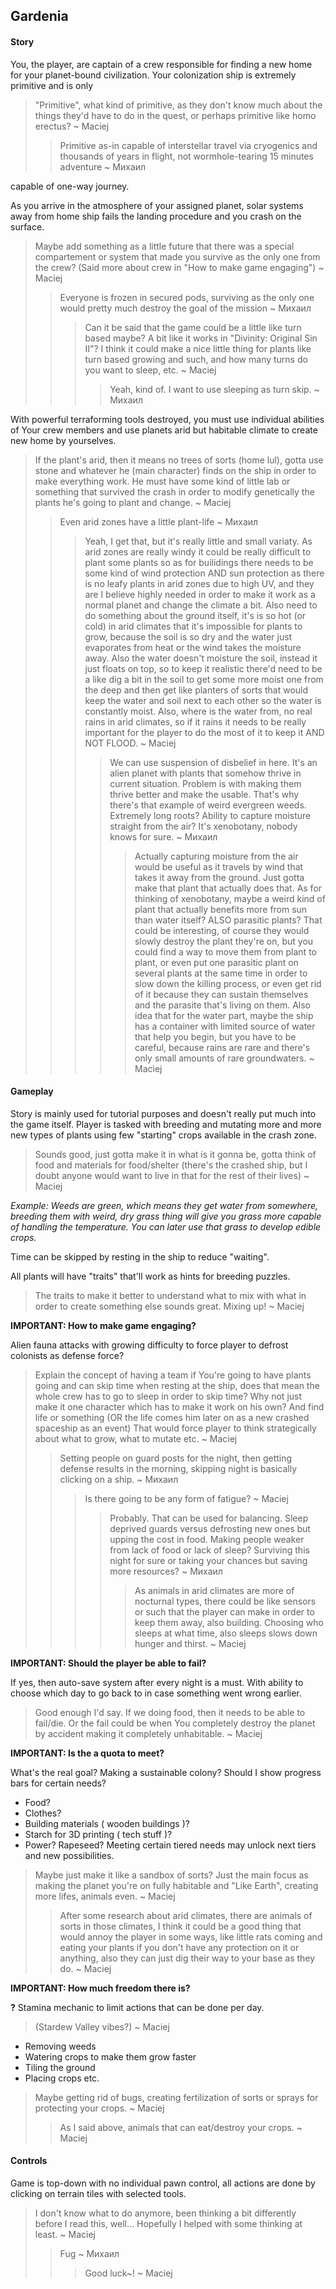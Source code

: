 ## Gardenia
#### Story
You, the player, are captain of a crew responsible for finding a new home for your
planet-bound civilization. Your colonization ship is extremely primitive and is only

> "Primitive", what kind of primitive, as they don't know much about the things they'd have to do in the quest, or perhaps primitive like homo erectus? ~ Maciej
>> Primitive as-in capable of interstellar travel via cryogenics and thousands of years in flight, not wormhole-tearing 15 minutes adventure ~ Михаил

capable of one-way journey.

As you arrive in the atmosphere of your assigned planet, solar systems away from home
ship fails the landing procedure and you crash on the surface.

> Maybe add something as a little future that there was a special compartement or system that made you survive as the only one from the crew? (Said more about crew in "How to make game engaging") ~ Maciej
>> Everyone is frozen in secured pods, surviving as the only one would pretty much destroy the goal of the mission ~ Михаил
>>> Can it be said that the game could be a little like turn based maybe? A bit like it works in "Divinity: Original Sin II"? I think it could make a nice little thing for plants like turn based growing and such, and how many turns do you want to sleep, etc. ~ Maciej
>>>> Yeah, kind of. I want to use sleeping as turn skip. ~ Михаил

With powerful terraforming tools destroyed, you must use individual abilities of Your
crew members and use planets arid but habitable climate to create new home by yourselves.

> If the plant's arid, then it means no trees of sorts (home lul), gotta use stone and whatever he (main character) finds on the ship in order to make everything work. He must have some kind of little lab or something that survived the crash in order to modify genetically the plants he's going to plant and change. ~ Maciej
>> Even arid zones have a little plant-life ~ Михаил
>>> Yeah, I get that, but it's really little and small variaty. As arid zones are really windy it could be really difficult to plant some plants so as for builidings there needs to be some kind of wind protection AND sun protection as there is no leafy plants in arid zones due to high UV, and they are I believe highly needed in order to make it work as a normal planet and change the climate a bit. Also need to do something about the ground itself, it's is so hot (or cold) in arid climates that it's impossible for plants to grow, because the soil is so dry and the water just evaporates from heat or the wind takes the moisture away. Also the water doesn't moisture the soil, instead it just floats on top, so to keep it realistic there'd need to be a like dig a bit in the soil to get some more moist one from the deep and then get like planters of sorts that would keep the water and soil next to each other so the water is constantly moist. Also, where is the water from, no real rains in arid climates, so if it rains it needs to be really important for the player to do the most of it to keep it AND NOT FLOOD. ~ Maciej
>>>> We can use suspension of disbelief in here. It's an alien planet with plants that somehow thrive in current situation. Problem is with making them thrive better and make the usable. That's why there's that example of weird evergreen weeds. Extremely long roots? Ability to capture moisture straight from the air? It's xenobotany, nobody knows for sure. ~ Михаил
>>>>> Actually capturing moisture from the air would be useful as it travels by wind that takes it away from the ground. Just gotta make that plant that actually does that. As for thinking of xenobotany, maybe a weird kind of plant that actually benefits more from sun than water itself? ALSO parasitic plants? That could be interesting, of course they would slowly destroy the plant they're on, but you could find a way to move them from plant to plant, or even put one parasitic plant on several plants at the same time in order to slow down the killing process, or even get rid of it because they can sustain themselves and the parasite that's living on them. Also idea that for the water part, maybe the ship has a container with limited source of water that help you begin, but you have to be careful, because rains are rare and there's only small amounts of rare groundwaters. ~ Maciej

#### Gameplay

Story is mainly used for tutorial purposes and doesn't really put much into the game itself.
Player is tasked with breeding and mutating more and more new types of plants using few "starting"
crops available in the crash zone.

> Sounds good, just gotta make it in what is it gonna be, gotta think of food and materials for food/shelter (there's the crashed ship, but I doubt anyone would want to live in that for the rest of their lives) ~ Maciej

*Example: Weeds are green, which means they get water from somewhere,
breeding them with weird, dry grass thing will give you grass more capable of handling the temperature.
You can later use that grass to develop edible crops.*

Time can be skipped by resting in the ship to reduce "waiting".

All plants will have "traits" that'll work as hints for breeding puzzles.
> The traits to make it better to understand what to mix with what in order to create something else sounds great. Mixing up! ~ Maciej

**IMPORTANT: How to make game engaging?**

Alien fauna attacks with growing difficulty to force player to defrost colonists as defense force?

> Explain the concept of having a team if You're going to have plants going and can skip time when resting at the ship, does that mean the whole crew has to go to sleep in order to skip time? Why not just make it one character which has to make it work on his own? And find life or something (OR the life comes him later on as a new crashed spaceship as an event)
That would force player to think strategically about what to grow, what to mutate etc. ~ Maciej
>> Setting people on guard posts for the night, then getting defense results in the morning,
skipping night is basically clicking on a ship. ~ Михаил
>>> Is there going to be any form of fatigue? ~ Maciej
>>>> Probably. That can be used for balancing. Sleep deprived guards versus defrosting new ones but upping the cost in food. Making people weaker from lack of food or lack of sleep? Surviving this night for sure or taking your chances but saving more resources? ~ Михаил
>>>>> As animals in arid climates are more of nocturnal types, there could be like sensors or such that the player can make in order to keep them away, also building. Choosing who sleeps at what time, also sleeps slows down hunger and thirst. ~ Maciej

**IMPORTANT: Should the player be able to fail?**

If yes, then auto-save system after every night is a must. With ability to choose which day to go back to
in case something went wrong earlier.

> Good enough I'd say. If we doing food, then it needs to be able to fail/die. Or the fail could be when You completely destroy the planet by accident making it completely unhabitable. ~ Maciej

**IMPORTANT: Is the a quota to meet?**

What's the real goal? Making a sustainable colony?
Should I show progress bars for certain needs?
- Food?
- Clothes?
- Building materials ( wooden buildings )?
- Starch for 3D printing ( tech stuff )?
- Power? Rapeseed?
Meeting certain tiered needs may unlock next tiers and new possibilities.

> Maybe just make it like a sandbox of sorts? Just the main focus as making the planet you're on fully habitable and "Like Earth", creating more lifes, animals even. ~ Maciej
>> After some research about arid climates, there are animals of sorts in those climates, I think it could be a good thing that would annoy the player in some ways, like little rats coming and eating your plants if you don't have any protection on it or anything, also they can just dig their way to your base as they do. ~ Maciej

**IMPORTANT: How much freedom there is?**

**?** Stamina mechanic to limit actions that can be done per day.

> (Stardew Valley vibes?) ~ Maciej

- Removing weeds
- Watering crops to make them grow faster
- Tiling the ground
- Placing crops
etc.

> Maybe getting rid of bugs, creating fertilization of sorts or sprays for protecting your crops. ~ Maciej
>> As I said above, animals that can eat/destroy your crops. ~ Maciej

#### Controls
Game is top-down with no individual pawn control, all actions are done by clicking
on terrain tiles with selected tools.

> I don't know what to do anymore, been thinking a bit differently before I read this, well... Hopefully I helped with some thinking at least. ~ Maciej
>> Fug ~ Михаил
>>> Good luck~! ~ Maciej
